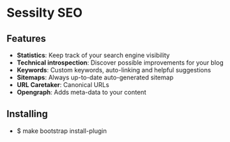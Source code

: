 Sessilty SEO
===

Features
---------------------
+   **Statistics**: Keep track of your search engine visibility
+   **Technical introspection**: Discover possible improvements for your blog
+   **Keywords**: Custom keywords, auto-linking and helpful suggestions
+   **Sitemaps**: Always up-to-date auto-generated sitemap
+   **URL Caretaker**: Canonical URLs
+   **Opengraph**: Adds meta-data to your content

Installing
---------------------
+ $ make bootstrap install-plugin

